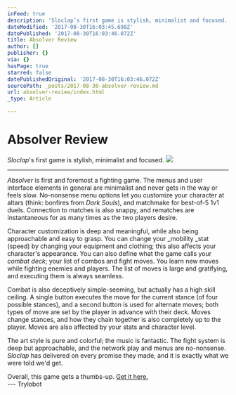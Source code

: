 ```yaml
---
inFeed: true
description: 'Sloclap’s first game is stylish, minimalist and focused.'
dateModified: '2017-08-30T16:03:45.698Z'
datePublished: '2017-08-30T16:03:46.072Z'
title: Absolver Review
author: []
publisher: {}
via: {}
hasPage: true
starred: false
datePublishedOriginal: '2017-08-30T16:03:46.072Z'
sourcePath: _posts/2017-08-30-absolver-review.md
url: absolver-review/index.html
_type: Article

---
```

# Absolver Review

_Sloclap_'s first game is stylish, minimalist and focused.
![](https://the-grid-user-content.s3-us-west-2.amazonaws.com/662b3e01-3136-4f8d-842c-1c85ff82ac2f.png)

---

_Absolver_ is first and foremost a fighting game. The menus and user interface elements in general are minimalist and never gets in the way or feels slow. No-nonsense menu options let you customize your character at altars (think: bonfires from _Dark Souls_), and matchmake for best-of-5 1v1 duels. Connection to matches is also snappy, and rematches are instantaneous for as many times as the two players desire.

Character customization is deep and meaningful, while also being approachable and easy to grasp. You can change your _mobility _stat (speed) by changing your equipment and clothing; this also affects your character's appearance. You can also define what the game calls your _combat deck_; your list of combos and fight moves. You learn new moves while fighting enemies and players. The list of moves is large and gratifying, and executing them is always seamless. 

Combat is also deceptively simple-seeming, but actually has a high skill ceiling. A single button executes the move for the current stance (of four possible stances), and a second button is used for alternate moves; both types of move are set by the player in advance with their deck. Moves change stances, and how they chain together is also completely up to the player. Moves are also affected by your stats and character level.

The art style is pure and colorful; the music is fantastic. The fight system is deep but approachable, and the network play and menus are no-nonsense. _Sloclap_ has delivered on every promise they made, and it is exactly what we were told we'd get.

Overall, this game gets a thumbs-up. [Get it here.][0]  
--- Trylobot

[0]: http://absolver.devolverdigital.com/